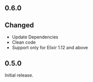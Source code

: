 
## 0.6.0

## Changed

- Update Dependencies
- Clean code
- Support only for Elixir 1.12 and above

## 0.5.0

Initial release.